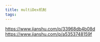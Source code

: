 ```yaml
---
title: multiDex机制
tags:
---
```


https://www.jianshu.com/p/33968db4b08d
https://www.jianshu.com/p/a5353748159f